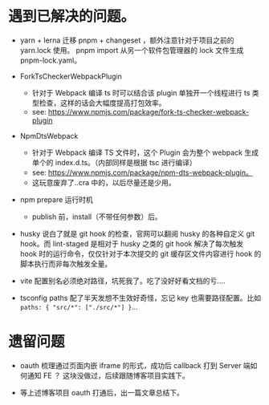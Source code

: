 # 遇到已解决的问题。

- yarn + lerna 迁移 pnpm + changeset ，额外注意针对于项目之前的 yarn.lock 使用。
  pnpm import 从另一个软件包管理器的 lock 文件生成 pnpm-lock.yaml。

- ForkTsCheckerWebpackPlugin

  - 针对于 Webpack 编译 ts 时可以结合该 plugin 单独开一个线程进行 ts 类型检查，这样的话会大幅度提高打包效率。
  - see: https://www.npmjs.com/package/fork-ts-checker-webpack-plugin

- NpmDtsWebpack

  - 针对于 Webpack 编译 TS 文件时，这个 Plugin 会为整个 webpack 生成单个的 index.d.ts。（内部同样是根据 tsc 进行编译）
  - see: https://www.npmjs.com/package/npm-dts-webpack-plugin。
  - 这玩意废弃了..cra 中的，以后尽量还是少用。

- npm prepare 运行时机

  - publish 前，install（不带任何参数）后。

- husky 说白了就是 git hook 的检查，官网可以翻阅 husky 的各种自定义 git hook。而 lint-staged 是相对于 husky 之类的 git hook 解决了每次触发 hook 时的运行命令，仅仅针对于本次提交的 git 缓存区文件内容进行 hook 的脚本执行而非每次触发全量。

- vite 配置别名必须绝对路径，坑死我了。吃了没好好看文档的亏....

- tsconfig paths 配了半天发想不生效好奇怪，忘记 key 也需要路径配置。比如 `paths: { "src/*": ["./src/*"] }`...

# 遗留问题

- oauth 梳理通过页面内嵌 iframe 的形式，成功后 callback 打到 Server 端如何通知 FE ？ 这块没做过，后续跟随博客项目实践下。

- 等上述博客项目 oauth 打通后，出一篇文章总结下。
